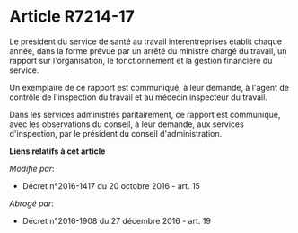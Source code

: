 # Article R7214-17

Le président du service de santé au travail interentreprises établit chaque année, dans la forme prévue par un arrêté du
ministre chargé du travail, un rapport sur l'organisation, le fonctionnement et la gestion financière du service.

Un exemplaire de ce rapport est communiqué, à leur demande, à l'agent de contrôle de l'inspection du travail et au médecin
inspecteur du travail. 

Dans les services administrés paritairement, ce rapport est communiqué, avec les observations du conseil, à leur demande, aux
services d'inspection, par le président du conseil d'administration.

**Liens relatifs à cet article**

_Modifié par_:

  - Décret n°2016-1417 du 20 octobre 2016 - art. 15

_Abrogé par_:

  - Décret n°2016-1908 du 27 décembre 2016 - art. 19
